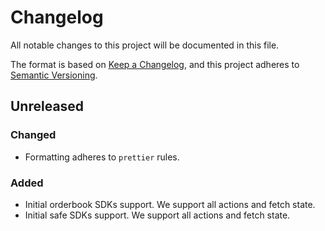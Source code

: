 # Changelog

All notable changes to this project will be documented in this file.

The format is based on [Keep a
Changelog](https://keepachangelog.com/en/1.0.0/), and this project adheres to
[Semantic Versioning](https://semver.org/spec/v2.0.0.html).

## Unreleased

### Changed

- Formatting adheres to `prettier` rules.

### Added

- Initial orderbook SDKs support. We support all actions and fetch state.
- Initial safe SDKs support. We support all actions and fetch state.
